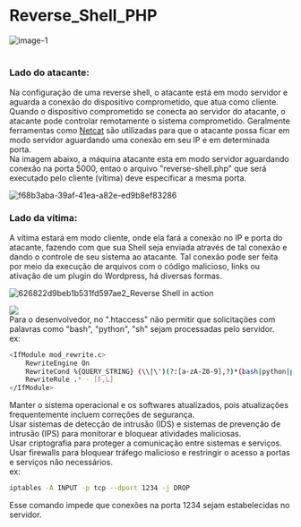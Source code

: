 # Reverse_Shell_PHP
![image-1](https://github.com/GiovanniMatos/Reverse_Shell_PHP/assets/99231397/8e575604-ef37-4d9d-86ef-637cde8bcad2)
#
### <b>Lado do atacante:</b><br>
Na configuração de uma reverse shell, o atacante está em modo servidor e aguarda a conexão do dispositivo comprometido, que atua como cliente. Quando o dispositivo comprometido se conecta ao servidor do atacante, o atacante pode controlar remotamente o sistema comprometido.
Geralmente ferramentas como [Netcat](https://gitbook.ganeshicmc.com/redes/ferramentas/netcat) são utilizadas para que o atacante possa ficar em modo servidor aguardando uma conexão em seu IP e em determinada porta.<br>
Na imagem abaixo, a máquina atacante esta em modo servidor aguardando conexão na porta 5000, entao o arquivo "reverse-shell.php" que será executado pelo cliente (vítima) deve especificar a mesma porta.

![f68b3aba-39af-41ea-a82e-ed9b8ef83286](https://github.com/GiovanniMatos/Reverse_Shell_PHP/assets/99231397/71f1231d-198a-4552-99d6-14f38cbd31ad)


### <b>Lado da vítima:</b><br>
A vítima estará em modo cliente, onde ela fará a conexão no IP e porta do atacante, fazendo com que sua Shell seja enviada através de tal conexão e dando o controle de seu sistema ao atacante.
Tal conexão pode ser feita por meio da execução de arquivos com o código malicioso, links ou ativação de um plugin do Wordpress, há diversas formas.

![626822d9beb1b531fd597ae2_Reverse Shell in action](https://github.com/GiovanniMatos/Reverse_Shell_PHP/assets/99231397/0992005d-ff59-4a33-980e-399dc0350871)

![](https://img.shields.io/badge/PROTEÇÃO:-e41a43?style=for-the-badge&Color=white) <br>
Para o desenvolvedor, no ".htaccess" não permitir que solicitações com palavras como "bash", "python", "sh" sejam processadas pelo servidor.<br>
ex:<br>
```bash
<IfModule mod_rewrite.c>
    RewriteEngine On
    RewriteCond %{QUERY_STRING} (\\|\')(?:[a-zA-Z0-9],?)*(bash|python|perl|tcl|rc|sh) [NC]
    RewriteRule .* - [F,L]
</IfModule>
```
Manter o sistema operacional e os softwares atualizados, pois atualizações frequentemente incluem correções de segurança.<br>
Usar sistemas de detecção de intrusão (IDS) e sistemas de prevenção de intrusão (IPS) para monitorar e bloquear atividades maliciosas.<br>
Usar criptografia para proteger a comunicação entre sistemas e serviços.<br>
Usar firewalls para bloquear tráfego malicioso e restringir o acesso a portas e serviços não necessários.<br>
ex:<br>
```bash
iptables -A INPUT -p tcp --dport 1234 -j DROP
```
Esse comando impede que conexões na porta 1234 sejam estabelecidas no servidor.
